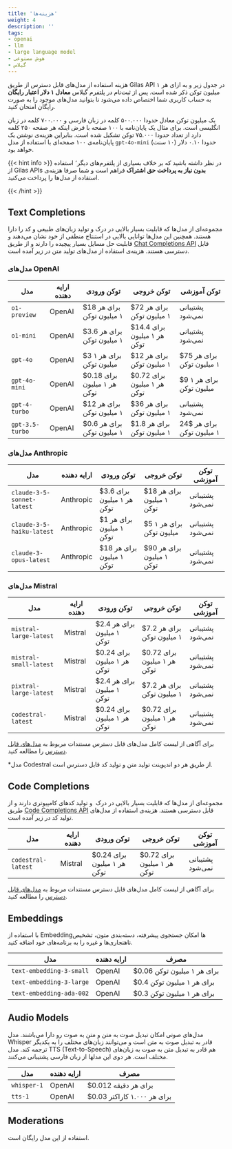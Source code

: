 ```yaml
---
title: 'هزینه‌ها'
weight: 4
description: ''
tags:
- openai
- llm
- large language model
- هوش مصنوعی
- گیلاس
---
```




هزینه استفاده از مدل‌های قابل دسترس از طریق Gilas API در جدول زیر و به ازای هر ۱ میلیون توکن ذکر شده است. پس از ثبت‌نام در پلتفرم گیلاس **معادل ۱ دلار اعتبار رایگان** به حساب کاربری شما اختصاص داده می‌شود تا بتوانید مدل‌های موجود را به صورت رایگان امتحان کنید. 

یک میلیون توکن معادل حدودا ۵۰۰.۰۰۰ کلمه در زبان فارسی و ۷۰۰.۰۰۰ کلمه در زبان انگلیسی است. برای مثال یک پایان‌نامه با ۱۰۰ صفحه با فرض اینکه هر صفحه ۲۵۰ کلمه دارد از تعداد حدودا ۷۵.۰۰۰ توکن تشکیل شده است. بنابراین هزینه‌ی نوشتن یک پایان‌نامه‌ی ۱۰۰ صفحه‌ای با استفاده از مدل‌ `gpt-4o-mini`   حدودا ۰.۱۰ دلار (۱۰ سنت) خواهد بود.


{{< hint info >}}
در نظر داشته باشید که بر خلاف بسیاری از پلتفرم‌های دیگر٬ استفاده از Gilas APIs **بدون نیاز به پرداخت حق اشتراک** فراهم است و شما صرفا هزینه‌ی استفاده از مدل‌ها را پرداخت می‌کنید.

{{< /hint >}}


## Text Completions

مجموعه‌ای از مدل‌ها که قابلیت بسیار بالایی در درک و تولید زبان‌های طبیعی و کد را دارا هستند. همچنین این مدل‌ها توانایی بالایی در استنتاج منطقی از خود نشان می‌دهند و قابلیت حل مسایل بسیار پیچیده را دارند  و از طریق [Chat Completions API](/apis/chat-completions) قابل دسترسی هستند. هزینه‌ی استفاده از مدل‌های تولید متن در زیر آمده است.

### **مدل‌های OpenAI**
 مدل | ارایه دهنده | توکن ورودی | توکن خروجی | توکن آموزشی
---|----------|-----|-----|-----
`o1-preview`	 | OpenAI | $18 برای هر ۱ میلیون توکن | $72 برای هر ۱ میلیون توکن | پشتیبانی نمی‌شود
`o1-mini`	 | OpenAI | $3.6 برای هر ۱ میلیون توکن | $14.4 برای هر ۱ میلیون توکن | پشتیبانی نمی‌شود
`gpt-4o`	 | OpenAI | $3 برای هر ۱ میلیون توکن | $12 برای هر ۱ میلیون توکن | $75 برای هر ۱ میلیون توکن
`gpt-4o-mini`	 | OpenAI | $0.18 برای هر ۱ میلیون توکن | $0.72 برای هر ۱ میلیون توکن | $9 برای هر ۱ میلیون توکن
`gpt-4-turbo`	 | OpenAI | $12 برای هر ۱ میلیون توکن | $36 برای هر ۱ میلیون توکن | پشتیبانی نمی‌شود
`gpt-3.5-turbo` | OpenAI | $0.6 برای هر ۱ میلیون توکن | $1.8 برای هر ۱ میلیون توکن | 24$ برای هر ۱ میلیون توکن

### **مدل‌های Anthropic**

 مدل | ارایه دهنده | توکن ورودی | توکن خروجی | توکن آموزشی
---|----------|-----|-----|-----
`claude-3-5-sonnet-latest`	 | Anthropic | $3.6 برای هر ۱ میلیون توکن | $18 برای هر ۱ میلیون توکن | پشتیبانی نمی‌شود
`claude-3-5-haiku-latest`	 | Anthropic | $1 برای هر ۱ میلیون توکن | $5 برای هر ۱ میلیون توکن | پشتیبانی نمی‌شود
`claude-3-opus-latest`	 | Anthropic | $18 برای هر ۱ میلیون توکن | $90 برای هر ۱ میلیون توکن | پشتیبانی نمی‌شود

### **مدل‌های Mistral**

 مدل | ارایه دهنده | توکن ورودی | توکن خروجی | توکن آموزشی
---|----------|-----|-----|-----
`mistral-large-latest`	 | Mistral | $2.4 برای هر ۱ میلیون توکن | $7.2 برای هر ۱ میلیون توکن | پشتیبانی نمی‌شود
`mistral-small-latest`	 | Mistral | $0.24 برای هر ۱ میلیون توکن | $0.72 برای هر ۱ میلیون توکن | پشتیبانی نمی‌شود
`pixtral-large-latest`	 | Mistral | $2.4 برای هر ۱ میلیون توکن | $7.2 برای هر ۱ میلیون توکن | پشتیبانی نمی‌شود
`codestral-latest`	 | Mistral | $0.24 برای هر ۱ میلیون توکن | $0.72 برای هر ۱ میلیون توکن | پشتیبانی نمی‌شود


برای آگاهی از لیست کامل مدل‌های قابل دسترس مستندات مربوط به [مدل‌های قابل دسترس](/models) را مطالعه کنید.

*مدل Codestral از طریق هر دو اندپوینت تولید متن و تولید کد قابل دسترس است.

## Code Completions

مجموعه‌ای از مدل‌ها که قابلیت بسیار بالایی در درک  و تولید کدهای کامپیوتری دارند و از طریق [Code Completions API](/fim/chat-completions) قابل دسترسی هستند. هزینه‌ی استفاده از مدل‌های تولید کد در زیر آمده است.

 مدل | ارایه دهنده | توکن ورودی | توکن خروجی | توکن آموزشی
---|----------|-----|-----|-----
`codestral-latest`	 | Mistral | $0.24 برای هر ۱ میلیون توکن | $0.72 برای هر ۱ میلیون توکن | پشتیبانی نمی‌شود

برای آگاهی از لیست کامل مدل‌های قابل دسترس مستندات مربوط به [مدل‌های قابل دسترس](/models) را مطالعه کنید.

## Embeddings

با استفاده از Embeddingها امکان جستجوی پیشرفته، دسته‌بندی متون، تشخیص ناهنجاری‌ها و غیره را به برنامه‌های خود اضافه کنید.

 مدل | ارایه دهنده | مصرف
---|---|----------
`text-embedding-3-small` | OpenAI | $0.06 برای هر ۱ میلیون توکن
`text-embedding-3-large` | OpenAI | $0.4 برای هر ۱ میلیون توکن
`text-embedding-ada-002` | OpenAI | $0.3 برای هر ۱ میلیون توکن

## Audio Models

مدل‌های صوتی امکان تبدیل صوت به متن و متن به صوت رو دارا می‌باشند.
مدل Whisper قادر به تبدیل صوت به متن است و می‌توانند زبان‌های مختلف را به یکدیگر ترجمه کند.
مدل TTS (Text-to-Speech) هم قادر به تبدیل متن به صوت به زبان‌های مختلف است.
هر دوی این مدلها از زبان فارسی پشتیبانی می‌کنند.

 مدل | ارایه دهنده | مصرف
---|---|----------
`whisper-1` | OpenAI | $0.012 برای هر دقیقه
`tts-1` | OpenAI | $0.03 برای هر ۱.۰۰۰ کاراکتر

## Moderations

استفاده از این مدل رایگان است.
